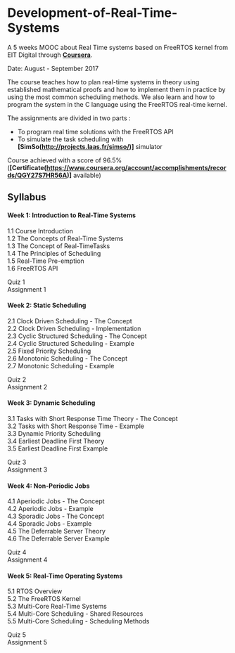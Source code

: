 # Development-of-Real-Time-Systems

A 5 weeks MOOC about Real Time systems based on FreeRTOS kernel from EIT Digital through [**Coursera**](https://www.coursera.org/learn/real-time-systems).

Date: August - September 2017

The course teaches how to plan real-time systems in theory using established mathematical proofs and how to implement them in practice by using the most common scheduling methods.
We also learn and how to program the system in the C language using the FreeRTOS real-time kernel.

The assignments are divided in two parts : 
- To program real time solutions with the FreeRTOS API 
- To simulate the task scheduling with **[SimSo(http://projects.laas.fr/simso/)]** simulator

Course achieved with a score of 96.5% (**[Certificate(https://www.coursera.org/account/accomplishments/records/QGY27S7HR56A)]** available)

## Syllabus

#### Week 1: Introduction to Real-Time Systems
1.1 Course Introduction \
1.2 The Concepts of Real-Time Systems \
1.3 The Concept of Real-TimeTasks \
1.4 The Principles of Scheduling \
1.5 Real-Time Pre-emption \
1.6 FreeRTOS API

Quiz 1 \
Assignment 1

#### Week 2: Static Scheduling
2.1 Clock Driven Scheduling - The Concept \
2.2 Clock Driven Scheduling - Implementation \
2.3 Cyclic Structured Scheduling - The Concept \
2.4 Cyclic Structured Scheduling - Example \
2.5 Fixed Priority Scheduling \
2.6 Monotonic Scheduling - The Concept \
2.7 Monotonic Scheduling - Example

Quiz 2 \
Assignment 2

#### Week 3: Dynamic Scheduling
3.1 Tasks with Short Response Time Theory - The Concept \
3.2 Tasks with Short Response Time - Example \
3.3 Dynamic Priority Scheduling \
3.4 Earliest Deadline First Theory \
3.5 Earliest Deadline First Example

Quiz 3 \
Assignment 3

#### Week 4: Non-Periodic Jobs
4.1 Aperiodic Jobs - The Concept \
4.2 Aperiodic Jobs - Example \
4.3 Sporadic Jobs - The Concept \
4.4 Sporadic Jobs - Example \
4.5 The Deferrable Server Theory \
4.6 The Deferrable Server Example 

Quiz 4 \
Assignment 4

#### Week 5: Real-Time Operating Systems
5.1 RTOS Overview \
5.2 The FreeRTOS Kernel \
5.3 Multi-Core Real-Time Systems \
5.4 Multi-Core Scheduling - Shared Resources \
5.5 Multi-Core Scheduling - Scheduling Methods

Quiz 5 \
Assignment 5
